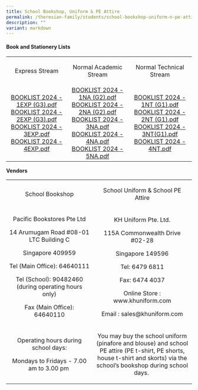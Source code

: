 ```yaml
---
title: School Bookshop, Uniform & PE Attire
permalink: /theresian-family/students/school-bookshop-uniform-n-pe-attire/
description: ""
variant: markdown
---
```

<h4><strong>Book and Stationery Lists</strong></h4>
<table>
<tbody>
<tr>
<td style="text-align: center;" width="205">
<p>Express Stream</p>
</td>
<td style="text-align: center;" width="205">
<p>Normal Academic Stream</p>
</td>
<td style="text-align: center;" width="205">
<p>Normal Technical Stream</p>
</td>
</tr>
<tr>
<td style="text-align: center;" width="205"><a href="/files/Booklist/secondary%201%20exp%20(g3)%20-%202024.pdf" target="">BOOKLIST 2024 - 1EXP (G3).pdf</a><br><a href="/files/Booklist/secondary%202%20exp%20(g3)%20-%202024.pdf" target="">BOOKLIST 2024 - 2EXP (G3).pdf</a><br><a href="/files/Booklist/secondary%203%20exp%20(g3)%20-%202024.pdf" target="">BOOKLIST 2024 - 3EXP.pdf</a><br><a href="/files/Booklist/secondary%204%20exp%20-%202024.pdf" target="">BOOKLIST 2024 - 4EXP.pdf</a></td>
<td style="text-align: center;" width="205"><a href="/files/Booklist/secondary%201%20na%20(g2)%20-%202024.pdf" target="">BOOKLIST 2024 - 1NA (G2).pdf</a><br><a href="/files/Booklist/secondary%202%20na%20(g2)%20-%202024.pdf" target="">BOOKLIST 2024 - 2NA (G2).pdf</a><br><a href="/files/Booklist/secondary%203%20na%20(g2)%20-%202024.pdf" target="">BOOKLIST 2024 - 3NA.pdf</a><br><a href="/files/Booklist/secondary%204%20na%20-%202024.pdf" target="">BOOKLIST 2024 - 4NA.pdf</a><br><a href="/files/Booklist/secondary%205%20na%20-%202024.pdf" target="">BOOKLIST 2024 - 5NA.pdf</a></td>
<td style="text-align: center;" width="205"><a href="/files/Booklist/secondary%201%20nt%20(g1)%20-%202024.pdf" target="">BOOKLIST 2024 - 1NT (G1).pdf</a><br><a href="/files/Booklist/secondary%202%20nt%20(g1)%20-%202024.pdf" target="">BOOKLIST 2024 - 2NT (G1).pdf</a><br><a href="/files/Booklist/secondary%203%20nt%20(g1)%20-%202024.pdf" target="">BOOKLIST 2024 - 3NT(G1).pdf</a><br><a href="/files/Booklist/secondary%204%20nt%20-%202024.pdf" target="">BOOKLIST 2024 - 4NT.pdf</a></td>
</tr>
</tbody>
</table>
<p><strong>Vendors</strong></p>
<table width="0">
<tbody>
<tr>
<td style="text-align: center;" width="316">School Bookshop</td>
<td style="text-align: center;" width="316">
<p>School Uniform &amp; School PE Attire</p>
</td>
</tr>
<tr>
<td style="text-align: center;" width="316">
<p>Pacific Bookstores Pte Ltd</p>
<p>14 Arumugam Road #08-01 LTC Building C</p>
<p>Singapore 409959</p>
<p>Tel (Main Office): 64640111</p>
<p>Tel (School): 90482460 (during operating hours only)</p>
<p>Fax (Main Office): 64640110</p>
</td>
<td style="text-align: center;" width="316">
<p>KH Uniform Pte. Ltd.</p>
<p>115A Commonwealth Drive #02-28</p>
<p>Singapore 149596</p>
<p>Tel: 6479 6811</p>
<p>&nbsp;Fax: 6474 4037&nbsp;</p>
<p>Online Store : www.khuniform.com</p>
<p>Email : sales@khuniform.com</p>
</td>
</tr>
<tr>
<td style="text-align: center;" width="316">
<p>Operating hours during school days:</p>
<p>Mondays to Fridays - 7.00 am to 3.00 pm&nbsp;</p>
</td>
<td style="text-align: center;" width="316">
<p>You may buy the school uniform (pinafore and blouse) and school PE attire (PE t-shirt, PE shorts, house t-shirt and&nbsp;skorts) via the school’s bookshop during school days.&nbsp;</p>
</td>
</tr>
</tbody>
</table>